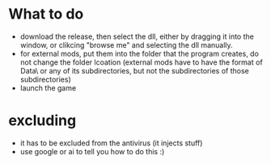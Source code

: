 # What to do
- download the release, then select the dll, either by dragging it into the window, or clikcing "browse me" and selecting the dll manually.
- for external mods, put them into the folder that the program creates, do not change the folder lcoation (external mods have to have the format of Data\ or any of its subdirectories, but not the subdirectories of those subdirectories)
- launch the game
# excluding
- it has to be excluded from the antivirus (it injects stuff)
- use google or ai to tell you how to do this :)
